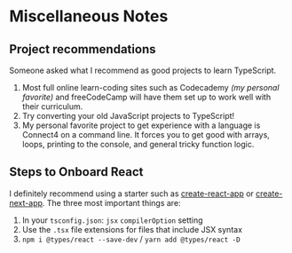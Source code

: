 # Miscellaneous Notes

## Project recommendations

Someone asked what I recommend as good projects to learn TypeScript.

1. Most full online learn-coding sites such as Codecademy _(my personal favorite)_ and freeCodeCamp will have them set up to work well with their curriculum.
2. Try converting your old JavaScript projects to TypeScript!
3. My personal favorite project to get experience with a language is Connect4 on a command line. It forces you to get good with arrays, loops, printing to the console, and general tricky function logic.

## Steps to Onboard React

I definitely recommend using a starter such as [create-react-app](https://create-react-app.dev/) or [create-next-app](https://nextjs.org/docs/api-reference/create-next-app).
The three most important things are:

1. In your `tsconfig.json`: `jsx` `compilerOption` setting
2. Use the `.tsx` file extensions for files that include JSX syntax
3. `npm i @types/react --save-dev` / `yarn add @types/react -D`

